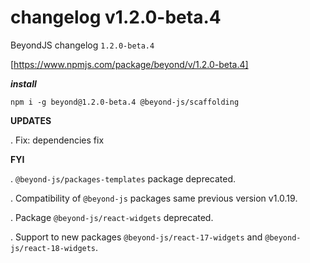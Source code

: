 # changelog v1.2.0-beta.4

BeyondJS changelog `1.2.0-beta.4`

[https://www.npmjs.com/package/beyond/v/1.2.0-beta.4]

**_install_**

```
npm i -g beyond@1.2.0-beta.4 @beyond-js/scaffolding
```

**UPDATES**

. Fix: dependencies fix

**FYI**

. `@beyond-js/packages-templates` package deprecated.

. Compatibility of `@beyond-js` packages same previous version v1.0.19.

. Package `@beyond-js/react-widgets` deprecated.

. Support to new packages `@beyond-js/react-17-widgets` and `@beyond-js/react-18-widgets`.
